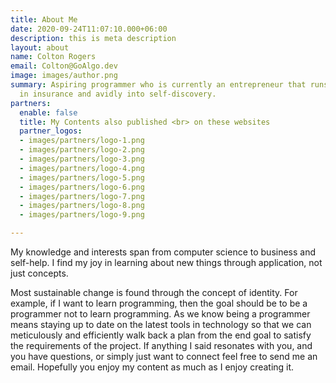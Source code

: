 ```yaml
---
title: About Me
date: 2020-09-24T11:07:10.000+06:00
description: this is meta description
layout: about
name: Colton Rogers
email: Colton@GoAlgo.dev
image: images/author.png
summary: Aspiring programmer who is currently an entrepreneur that runs a business
  in insurance and avidly into self-discovery.
partners:
  enable: false
  title: My Contents also published <br> on these websites
  partner_logos:
  - images/partners/logo-1.png
  - images/partners/logo-2.png
  - images/partners/logo-3.png
  - images/partners/logo-4.png
  - images/partners/logo-5.png
  - images/partners/logo-6.png
  - images/partners/logo-7.png
  - images/partners/logo-8.png
  - images/partners/logo-9.png

---
```

My knowledge and interests span from computer science to business and self-help. I find my joy in learning about new things through application, not just concepts.

Most sustainable change is found through the concept of identity. For example, if I want to learn programming, then the goal should be to be a programmer not to learn programming. As we know being a programmer means staying up to date on the latest tools in technology so that we can meticulously and efficiently walk back a plan from the end goal to satisfy the requirements of the project. If anything I said resonates with you, and you have questions, or simply just want to connect feel free to send me an email. Hopefully you enjoy my content as much as I enjoy creating it.